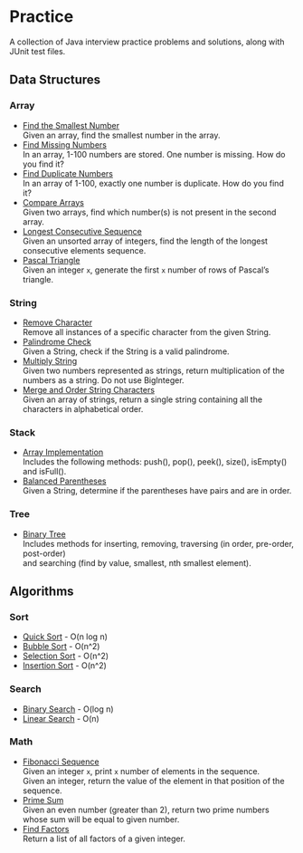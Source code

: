 # Practice
A collection of Java interview practice problems and solutions, along with JUnit test files.

## Data Structures

### Array

 - [Find the Smallest Number](/src/array/FindSmallestNum.java)  
   Given an array, find the smallest number in the array.
 - [Find Missing Numbers](/src/array/FindMissingNum.java)  
   In an array, 1-100 numbers are stored. One number is missing. How do you find
it?
 - [Find Duplicate Numbers](/src/array/FindDuplicateNum.java)  
   In an array of 1-100, exactly one number is duplicate. How do you find it?
 - [Compare Arrays](/src/array/CompareArrays.java)  
   Given two arrays, find which number(s) is not present in the second array.
 - [Longest Consecutive Sequence](/src/array/LongestConsecutiveSequence.java)  
   Given an unsorted array of integers, find the length of the longest consecutive elements sequence.
 - [Pascal Triangle](/src/array/PascalTriangleRows.java)  
   Given an integer `x`, generate the first `x` number of rows of Pascal’s triangle.
 
### String

 - [Remove Character](/src/string/RemoveChar.java)  
   Remove all instances of a specific character from the given String.
 - [Palindrome Check](/src/string/PalindromeCheck.java)  
   Given a String, check if the String is a valid palindrome.
 - [Multiply String](/src/string/MultiplyString.java)  
   Given two numbers represented as strings, return multiplication of the numbers as a string. Do not use BigInteger.
 - [Merge and Order String Characters](/src/string/MergeAndOrderStringChars.java)  
   Given an array of strings, return a single string containing all the characters in alphabetical order.

### Stack

 - [Array Implementation](/src/stack/StackArray.java)  
   Includes the following methods: push(), pop(), peek(), size(), isEmpty() and isFull().
 - [Balanced Parentheses](/src/stack/BalancedParentheses.java)  
   Given a String, determine if the parentheses have pairs and are in order.

### Tree

 - [Binary Tree](/src/tree/BinaryTree.java)  
   Includes methods for inserting, removing, traversing (in order, pre-order, post-order)  
   and searching (find by value, smallest, nth smallest element).  
 
## Algorithms

### Sort

 - [Quick Sort](/src/sort/QuickSort.java) - O(n log n)
 - [Bubble Sort](/src/sort/BubbleSort.java) - O(n^2)
 - [Selection Sort](/src/sort/SelectionSort.java) - O(n^2)
 - [Insertion Sort](/src/sort/InsertionSort.java) - O(n^2)
 
### Search

 - [Binary Search](/src/search/BinarySearch.java) - O(log n)
 - [Linear Search](/src/search/LinearSearch.java) - O(n)

### Math

 - [Fibonacci Sequence](/src/math/FibonacciSequence.java)  
   Given an integer `x`, print `x` number of elements in the sequence.  
   Given an integer, return the value of the element in that position of the sequence.
 - [Prime Sum](/src/math/PrimeSum.java)  
   Given an even number (greater than 2), return two prime numbers whose sum will be equal to given number.  
 - [Find Factors](/src/math/FindFactors.java)  
   Return a list of all factors of a given integer.
